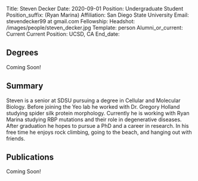 Title: Steven Decker
Date: 2020-09-01
Position: Undergraduate Student
Position_suffix: (Ryan Marina)
Affiliation: San Diego State University
Email: stevendecker99 at gmail.com
Fellowship:
Headshot: /images/people/steven_decker.jpg
Template: person
Alumni_or_current: Current
Current Position: UCSD, CA
End_date:
<!-- Status: draft -->

## Degrees
Coming Soon!

## Summary
Steven is a senior at SDSU pursuing a degree in Cellular and Molecular Biology. Before joining the Yeo lab he worked with Dr. Gregory Holland studying spider silk protein morphology. Currently he is working with Ryan Marina studying RBP mutations and their role in degenerative diseases. After graduation he hopes to pursue a PhD and a career in research. In his free time he enjoys rock climbing, going to the beach, and hanging out with friends.

## Publications
Coming Soon!
